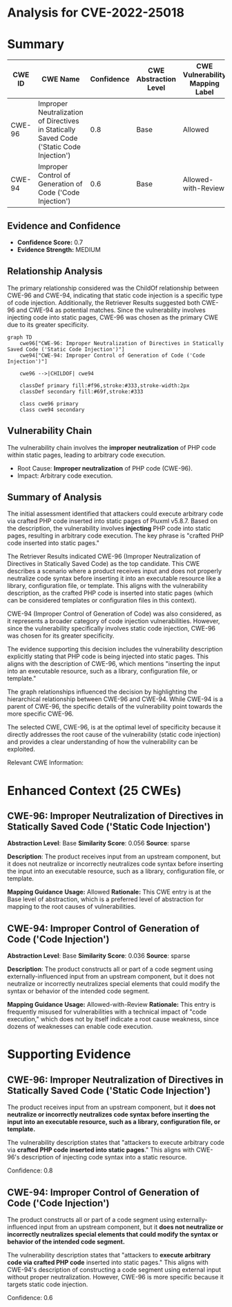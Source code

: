 # Analysis for CVE-2022-25018

# Summary
| CWE ID | CWE Name | Confidence | CWE Abstraction Level | CWE Vulnerability Mapping Label | CWE-Vulnerability Mapping Notes |
|---|---|---|---|---|---|
| CWE-96 | Improper Neutralization of Directives in Statically Saved Code ('Static Code Injection') | 0.8 | Base | Allowed | Primary CWE |
| CWE-94 | Improper Control of Generation of Code ('Code Injection') | 0.6 | Base | Allowed-with-Review | Secondary Candidate |

## Evidence and Confidence

*   **Confidence Score:** 0.7
*   **Evidence Strength:** MEDIUM

## Relationship Analysis
The primary relationship considered was the ChildOf relationship between CWE-96 and CWE-94, indicating that static code injection is a specific type of code injection. Additionally, the Retriever Results suggested both CWE-96 and CWE-94 as potential matches. Since the vulnerability involves injecting code into static pages, CWE-96 was chosen as the primary CWE due to its greater specificity.

```mermaid
graph TD
    cwe96["CWE-96: Improper Neutralization of Directives in Statically Saved Code ('Static Code Injection')"]
    cwe94["CWE-94: Improper Control of Generation of Code ('Code Injection')"]
    
    cwe96 -->|CHILDOF| cwe94
    
    classDef primary fill:#f96,stroke:#333,stroke-width:2px
    classDef secondary fill:#69f,stroke:#333
    
    class cwe96 primary
    class cwe94 secondary
```

## Vulnerability Chain
The vulnerability chain involves the **improper neutralization** of PHP code within static pages, leading to arbitrary code execution.
  - Root Cause: **Improper neutralization** of PHP code (CWE-96).
  - Impact: Arbitrary code execution.

## Summary of Analysis
The initial assessment identified that attackers could execute arbitrary code via crafted PHP code inserted into static pages of Pluxml v5.8.7.
Based on the description, the vulnerability involves **injecting** PHP code into static pages, resulting in arbitrary code execution. The key phrase is "crafted PHP code inserted into static pages."

The Retriever Results indicated CWE-96 (Improper Neutralization of Directives in Statically Saved Code) as the top candidate. This CWE describes a scenario where a product receives input and does not properly neutralize code syntax before inserting it into an executable resource like a library, configuration file, or template. This aligns with the vulnerability description, as the crafted PHP code is inserted into static pages (which can be considered templates or configuration files in this context).

CWE-94 (Improper Control of Generation of Code) was also considered, as it represents a broader category of code injection vulnerabilities. However, since the vulnerability specifically involves static code injection, CWE-96 was chosen for its greater specificity.

The evidence supporting this decision includes the vulnerability description explicitly stating that PHP code is being injected into static pages. This aligns with the description of CWE-96, which mentions "inserting the input into an executable resource, such as a library, configuration file, or template."

The graph relationships influenced the decision by highlighting the hierarchical relationship between CWE-96 and CWE-94. While CWE-94 is a parent of CWE-96, the specific details of the vulnerability point towards the more specific CWE-96.

The selected CWE, CWE-96, is at the optimal level of specificity because it directly addresses the root cause of the vulnerability (static code injection) and provides a clear understanding of how the vulnerability can be exploited.

Relevant CWE Information:

# Enhanced Context (25 CWEs)

## CWE-96: Improper Neutralization of Directives in Statically Saved Code ('Static Code Injection')
**Abstraction Level**: Base
**Similarity Score**: 0.056
**Source**: sparse

**Description**:
The product receives input from an upstream component, but it does not neutralize or incorrectly neutralizes code syntax before inserting the input into an executable resource, such as a library, configuration file, or template.

**Mapping Guidance**
**Usage:** Allowed
**Rationale:** This CWE entry is at the Base level of abstraction, which is a preferred level of abstraction for mapping to the root causes of vulnerabilities.

## CWE-94: Improper Control of Generation of Code ('Code Injection')
**Abstraction Level**: Base
**Similarity Score**: 0.036
**Source**: sparse

**Description**:
The product constructs all or part of a code segment using externally-influenced input from an upstream component, but it does not neutralize or incorrectly neutralizes special elements that could modify the syntax or behavior of the intended code segment.

**Mapping Guidance**
**Usage:** Allowed-with-Review
**Rationale:** This entry is frequently misused for vulnerabilities with a technical impact of "code execution," which does not by itself indicate a root cause weakness, since dozens of weaknesses can enable code execution.
# Supporting Evidence

## CWE-96: Improper Neutralization of Directives in Statically Saved Code ('Static Code Injection')
The product receives input from an upstream component, but it **does not neutralize or incorrectly neutralizes code syntax before inserting the input into an executable resource, such as a library, configuration file, or template.**

The vulnerability description states that "attackers to execute arbitrary code via **crafted PHP code inserted into static pages**." This aligns with CWE-96's description of injecting code syntax into a static resource.

Confidence: 0.8

## CWE-94: Improper Control of Generation of Code ('Code Injection')
The product constructs all or part of a code segment using externally-influenced input from an upstream component, but it **does not neutralize or incorrectly neutralizes special elements that could modify the syntax or behavior of the intended code segment.**

The vulnerability description states that "attackers to **execute arbitrary code via crafted PHP code** inserted into static pages." This aligns with CWE-94's description of constructing a code segment using external input without proper neutralization. However, CWE-96 is more specific because it targets static code injection.

Confidence: 0.6